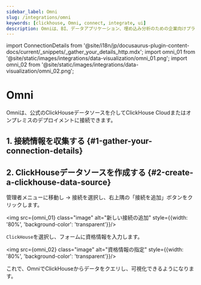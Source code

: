 ```yaml
---
sidebar_label: Omni
slug: /integrations/omni
keywords: [clickhouse, Omni, connect, integrate, ui]
description: Omniは、BI、データアプリケーション、埋め込み分析のための企業向けプラットフォームで、リアルタイムで洞察を探求し、共有するのを助けます。
---
```


import ConnectionDetails from '@site/i18n/jp/docusaurus-plugin-content-docs/current/_snippets/_gather_your_details_http.mdx';
import omni_01 from '@site/static/images/integrations/data-visualization/omni_01.png';
import omni_02 from '@site/static/images/integrations/data-visualization/omni_02.png';


# Omni

Omniは、公式のClickHouseデータソースを介してClickHouse Cloudまたはオンプレミスのデプロイメントに接続できます。

## 1. 接続情報を収集する {#1-gather-your-connection-details}

<ConnectionDetails />

## 2. ClickHouseデータソースを作成する {#2-create-a-clickhouse-data-source}

管理者メニューに移動し -> 接続を選択し、右上隅の「接続を追加」ボタンをクリックします。

<img src={omni_01} class="image" alt="新しい接続の追加" style={{width: '80%', 'background-color': 'transparent'}}/>
<br/>

`ClickHouse`を選択し、フォームに資格情報を入力します。

<img src={omni_02} class="image" alt="資格情報の指定" style={{width: '80%', 'background-color': 'transparent'}}/>
<br/>

これで、OmniでClickHouseからデータをクエリし、可視化できるようになります。
